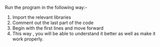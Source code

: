 Run the program in the following way:-

  1. Import the relevant libraries
  1. Comment out the last part of the code 
  1. Begin with the first lines and move forward 
  1. This way , you will be able to understand it better as well as make it work properly.
